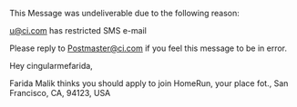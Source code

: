 This Message was undeliverable due to the following reason:


<u@ci.com> has restricted SMS e-mail

Please reply to <Postmaster@ci.com>
if you feel this message to be in error.


Hey cingularmefarida,

Farida Malik thinks you should apply to join HomeRun, your place fot., San Francisco, CA, 94123, USA